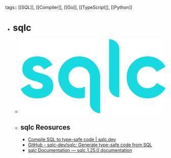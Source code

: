 tags:: [[SQL]], [[Compiler]], [[Go]], [[TypeScript]], [[Python]]

- # sqlc
	- ![sqlc.png](../assets/sqlc_1706248785726_0.png)
	- ## sqlc Reosurces
		- [Compile SQL to type-safe code | sqlc.dev](https://sqlc.dev/)
		- [GitHub - sqlc-dev/sqlc: Generate type-safe code from SQL](https://github.com/sqlc-dev/sqlc)
		- [sqlc Documentation — sqlc 1.25.0 documentation](https://docs.sqlc.dev/en/latest/)